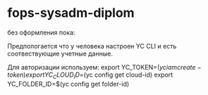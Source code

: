 # fops-sysadm-diplom
без оформления пока:

Предпологается что у человека настроен YC CLI и есть соотвествующие учетные данные. 

Для авторизации используем: 
export YC_TOKEN=$(yc iam create-token)
export YC_CLOUD_ID=$(yc config get cloud-id)
export YC_FOLDER_ID=$(yc config get folder-id)

